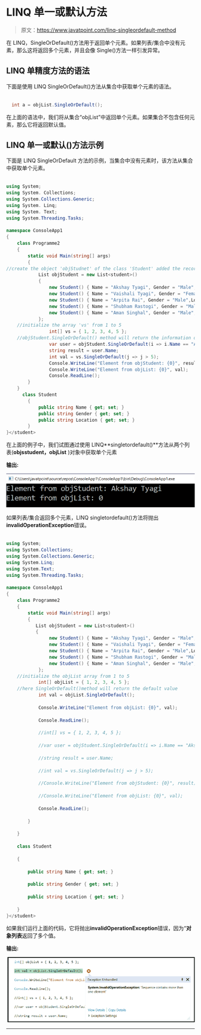 # LINQ 单一或默认方法

> 原文：<https://www.javatpoint.com/linq-singleordefault-method>

在 LINQ，SingleOrDefault()方法用于返回单个元素。如果列表/集合中没有元素，那么这将返回多个元素，并且会像 Single()方法一样引发异常。

## LINQ 单精度方法的语法

下面是使用 LINQ SingleOrDefault()方法从集合中获取单个元素的语法。

```cs

  int a = objList.SingleOrDefault();

```

在上面的语法中，我们将从集合“objList”中返回单个元素。如果集合不包含任何元素，那么它将返回默认值。

## LINQ 单一或默认()方法示例

下面是 LINQ SingleOrDefault 方法的示例，当集合中没有元素时，该方法从集合中获取单个元素。

```cs

using System;
using System. Collections;
using System.Collections.Generic;
using System. Linq;
using System. Text;
using System.Threading.Tasks;

namespace ConsoleApp1
{
    class Programme2
    {
        static void Main(string[] args)
        {
//create the object 'objStudnet' of the class 'Student' added the record to the list 
            List objStudent = new List<student>()
            {
                new Student() { Name = "Akshay Tyagi", Gender = "Male",Location="Chennai" },
                new Student() { Name = "Vaishali Tyagi", Gender = "Female", Location="Chennai" },
                new Student() { Name = "Arpita Rai", Gender = "Male",Location="Bangalore" },
                new Student() { Name = "Shubham Rastogi", Gender = "Male", Location ="Vizag"},
                new Student() { Name = "Aman Singhal", Gender = "Male", Location="Nagpur"}
            };
    //initialize the array 'vs' from 1 to 5
                int[] vs = { 1, 2, 3, 4, 5 };
    //objStudent.SingleOrDefault() method will return the information of the student
                var user = objStudent.SingleOrDefault(i => i.Name == "Akshay Tyagi");
                string result = user.Name;
                int val = vs.SingleOrDefault(j => j > 5);
                Console.WriteLine("Element from objStudent: {0}", result);
                Console.WriteLine("Element from objList: {0}", val);
                Console.ReadLine();
        }
    }
      class Student
        {
            public string Name { get; set; }
            public string Gender { get; set; }
            public string Location { get; set; }
        }
}</student> 
```

在上面的例子中，我们试图通过使用 LINQ**singletordefault()**方法从两个列表(**objsstudent，objList** )对象中获取单个元素

**输出:**

![LINQ SingleOrDefault() Method](img/665cbd90d79c67565b41057724424280.png)

如果列表/集合返回多个元素，LINQ singletordefault()方法将抛出**invalidOperationException**错误。

```cs

using System;
using System.Collections;
using System.Collections.Generic;
using System.Linq;
using System.Text;
using System.Threading.Tasks;

namespace ConsoleApp1
{
    class Programme2
    {
        static void Main(string[] args)
        {
           List objStudent = new List<student>()
           {
                new Student() { Name = "Akshay Tyagi", Gender = "Male",Location="Chennai" },
                new Student() { Name = "Vaishali Tyagi", Gender = "Female", Location="Chennai" },
                new Student() { Name = "Arpita Rai", Gender = "Male",Location="Bangalore" },
                new Student() { Name = "Shubham Rastogi", Gender = "Male", Location ="Vizag"},
                new Student() { Name = "Aman Singhal", Gender = "Male", Location="Nagpur"}
            };
    //initialize the objList array from 1 to 5
            int[] objList = { 1, 2, 3, 4, 5 };
    //here SingleOrDefault()method will return the default value
            int val = objList.SingleOrDefault();

            Console.WriteLine("Element from objList: {0}", val);

            Console.ReadLine();

            //int[] vs = { 1, 2, 3, 4, 5 };

            //var user = objStudent.SingleOrDefault(i => i.Name == "Akshay Tyagi");

            //string result = user.Name;

            //int val = vs.SingleOrDefault(j => j > 5);

            //Console.WriteLine("Element from objStudent: {0}", result);

            //Console.WriteLine("Element from objList: {0}", val);

            Console.ReadLine();

        }

    }

    class Student

    {

        public string Name { get; set; }

        public string Gender { get; set; }

        public string Location { get; set; }

    }
}</student> 
```

如果我们运行上面的代码，它将抛出**invalidOperationException**错误，因为“**对象列表**返回了多个值。

**输出:**

![LINQ SingleOrDefault() Method](img/bcd3dc9acea01595308eb9f25a3b814b.png)

* * *